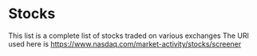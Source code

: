 # Stocks
This list is a complete list of stocks traded on various exchanges
The URl used here is https://www.nasdaq.com/market-activity/stocks/screener